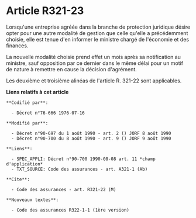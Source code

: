 # Article R321-23

Lorsqu'une entreprise agréée dans la branche de protection juridique désire opter pour une autre modalité de gestion que
celle qu'elle a précédemment choisie, elle est tenue d'en informer le ministre chargé de l'économie et des finances.

La nouvelle modalité choisie prend effet un mois après sa notification au ministre, sauf opposition par ce dernier dans le
même délai pour un motif de nature à remettre en cause la décision d'agrément.

Les deuxième et troisième alinéas de l'article R. 321-22 sont applicables.

**Liens relatifs à cet article**

	**Codifié par**:

	  - Décret n°76-666 1976-07-16

	**Modifié par**:

	  - Décret n°90-697 du 1 août 1990 - art. 2 () JORF 8 août 1990
	  - Décret n°90-700 du 8 août 1990 - art. 9 () JORF 9 août 1990

	**Liens**:

	  - SPEC_APPLI: Décret n°90-700 1990-08-08 art. 11 *champ d'application*
	  - TXT_SOURCE: Code des assurances - art. A321-1 (Ab)

	**Cite**:

	  - Code des assurances - art. R321-22 (M)

	**Nouveaux textes**:

	  - Code des assurances R322-1-1 (1ère version)
